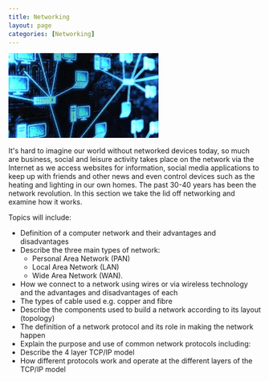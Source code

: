 ```yaml
---
title: Networking
layout: page
categories: [Networking]
---
```


![Networking](/assets/img/networks.webp)

It's hard to imagine our world without networked devices today, so much are business, social and leisure activity takes place on the network via the Internet as we access websites for information, social media applications to keep up with friends and other news and even control devices such as the heating and lighting in our own homes.  The past 30-40 years has been the network revolution.  In this section we take the lid off networking and examine how it works.

Topics will include:

- Definition of a computer network and their advantages and disadvantages
- Describe the three main types of network:
  - Personal Area Network (PAN)
  - Local Area Network (LAN)
  - Wide Area Network (WAN).
- How we connect to a network using wires or via wireless technology and the advantages and disadvantages of each
- The types of cable used e.g. copper and fibre
- Describe the components used to build a network according to its layout (topology)
- The definition of a network protocol and its role in making the network happen
- Explain the purpose and use of common network protocols including:
- Describe the 4 layer TCP/IP model
- How different protocols work and operate at the different layers of the TCP/IP model

